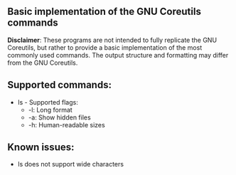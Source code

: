## Basic implementation of the GNU Coreutils commands

**Disclaimer**: These programs are not intended to fully replicate the GNU Coreutils, but rather to provide a basic implementation of the most commonly used commands.
The output structure and formatting may differ from the GNU Coreutils.

## Supported commands:

-   ls - Supported flags:
    -   -l: Long format
    -   -a: Show hidden files
    -   -h: Human-readable sizes

## Known issues:

-   ls does not support wide characters
